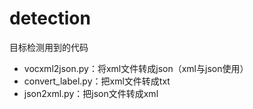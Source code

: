 # detection
目标检测用到的代码
- vocxml2json.py：将xml文件转成json（xml与json使用）
- convert_label.py：把xml文件转成txt
- json2xml.py：把json文件转成xml

